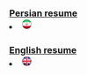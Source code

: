### [Persian resume](Resume-Fa.md)<li><a href="index.html" data-animation="62"> <img src="img/Iran.png" width="20" height="20"/></a></li>

### [English resume](resume-EN.md)<li><a class="pt-trigger" href="EN.html" data-animation="62"> <img src="img/en.png" width="20" height="20"/></a></li>
